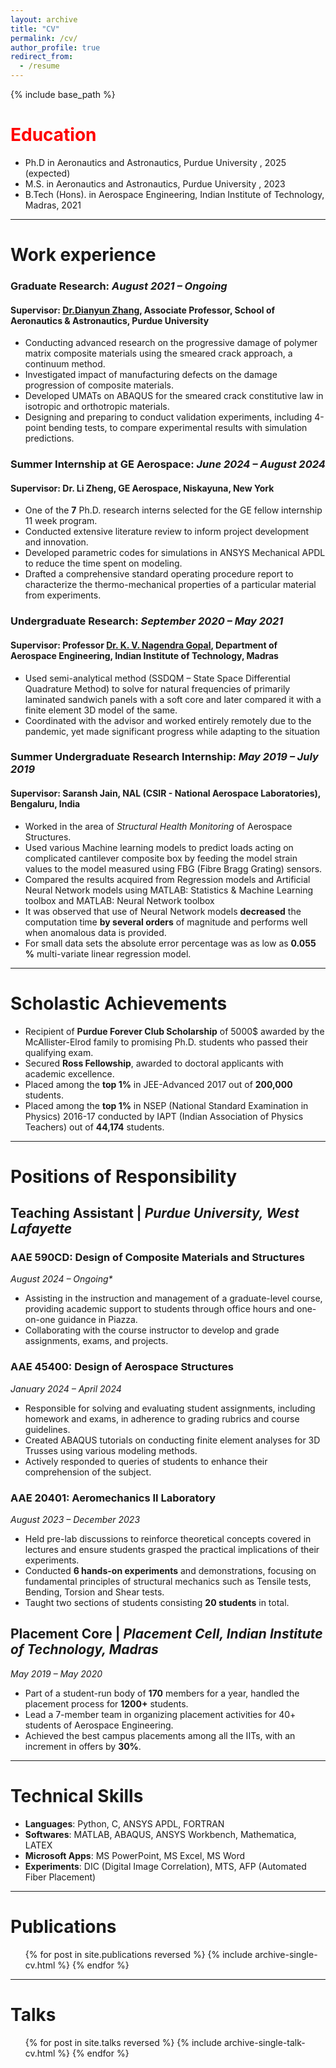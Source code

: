 ```yaml
---
layout: archive
title: "CV"
permalink: /cv/
author_profile: true
redirect_from:
  - /resume
---
```


{% include base_path %} 

<font color="red">Education</font>
======
* Ph.D in Aeronautics and Astronautics, Purdue University , 2025 (expected)
* M.S. in Aeronautics and Astronautics, Purdue University , 2023
* B.Tech (Hons). in Aerospace Engineering, Indian Institute of Technology, Madras, 2021

------

Work experience
======

### **Graduate Research**: *August 2021 – Ongoing*
#### Supervisor: [Dr.Dianyun Zhang](https://www.purdue.edu/cmsc/tech-area-bio/zhang.php), Associate Professor, School of Aeronautics & Astronautics, Purdue University ####
  * Conducting advanced research on the progressive damage of polymer matrix composite materials using the smeared crack approach, a continuum method.
  * Investigated impact of manufacturing defects on the damage progression of composite materials.
  * Developed UMATs on ABAQUS for the smeared crack constitutive law in isotropic and orthotropic materials.
  * Designing and preparing to conduct validation experiments, including 4-point bending tests, to compare experimental results with simulation predictions.

### **Summer Internship at GE Aerospace**: *June 2024 – August 2024*
#### Supervisor: Dr. Li Zheng, GE Aerospace, Niskayuna, New York ####
  * One of the **7** Ph.D. research interns selected for the GE fellow internship 11 week program.
  * Conducted extensive literature review to inform project development and innovation.
  * Developed parametric codes for simulations in ANSYS Mechanical APDL to reduce the time spent on modeling.
  * Drafted a comprehensive standard operating procedure report to characterize the thermo-mechanical properties of a particular material from experiments.

### **Undergraduate Research**: *September 2020 – May 2021*
#### Supervisor: Professor [Dr. K. V. Nagendra Gopal](http://www.ae.iitm.ac.in/~gopal/ngopal.html), Department of Aerospace Engineering, Indian Institute of Technology, Madras ####
  * Used semi-analytical method (SSDQM – State Space Differential Quadrature Method) to solve for natural frequencies of primarily laminated sandwich panels with a soft core and later compared it with a finite element 3D model of the same.
  * Coordinated with the advisor and worked entirely remotely due to the pandemic, yet made significant progress while adapting to the situation

### **Summer Undergraduate Research Internship**: *May 2019 – July 2019*
#### Supervisor: Saransh Jain, NAL (CSIR - National Aerospace Laboratories), Bengaluru, India ####
  * Worked in the area of _Structural Health Monitoring_ of Aerospace Structures.
  * Used various Machine learning models to predict loads acting on complicated cantilever composite box by feeding the model strain values to the model measured using FBG (Fibre Bragg Grating) sensors.
  * Compared the results acquired from Regression models and Artificial Neural Network models using MATLAB: Statistics & Machine Learning toolbox and MATLAB: Neural Network toolbox
  * It was observed that use of Neural Network models **decreased** the computation time **by several orders** of magnitude and performs well when anomalous data is provided.
  * For small data sets the absolute error percentage was as low as **0.055 %** multi-variate linear regression model.

------

Scholastic Achievements
======
* Recipient of **Purdue Forever Club Scholarship** of 5000$ awarded by the McAllister-Elrod family to promising Ph.D. students who passed their qualifying exam.
* Secured **Ross Fellowship**, awarded to doctoral applicants with academic excellence.
* Placed among the **top 1%** in JEE-Advanced 2017 out of **200,000** students.
* Placed among the **top 1%** in NSEP (National Standard Examination in Physics) 2016-17 conducted by IAPT (Indian Association of Physics Teachers) out of **44,174** students.

------

Positions of Responsibility
======
## Teaching Assistant | _Purdue University, West Lafayette_

### AAE 590CD: Design of Composite Materials and Structures 
_August 2024 – Ongoing*_
* Assisting in the instruction and management of a graduate-level course, providing academic support to students
through office hours and one-on-one guidance in Piazza.
* Collaborating with the course instructor to develop and grade assignments, exams, and projects.

### AAE 45400: Design of Aerospace Structures 
_January 2024 – April 2024_
* Responsible for solving and evaluating student assignments, including homework and exams, in adherence to
grading rubrics and course guidelines.
* Created ABAQUS tutorials on conducting finite element analyses for 3D Trusses using various modeling methods.
* Actively responded to queries of students to enhance their comprehension of the subject.

### AAE 20401: Aeromechanics II Laboratory 
_August 2023 – December 2023_
* Held pre-lab discussions to reinforce theoretical concepts covered in lectures and ensure students grasped the
practical implications of their experiments.
* Conducted **6 hands-on experiments** and demonstrations, focusing on fundamental principles of structural mechanics
such as Tensile tests, Bending, Torsion and Shear tests.
* Taught two sections of students consisting **20 students** in total.

## Placement Core | _Placement Cell, Indian Institute of Technology, Madras_ 
_May 2019 – May 2020_
* Part of a student-run body of **170** members for a year, handled the placement process for **1200+** students.
* Lead a 7-member team in organizing placement activities for 40+ students of Aerospace Engineering.
* Achieved the best campus placements among all the IITs, with an increment in offers by **30\%**.

------

Technical Skills
======
* **Languages**: Python, C, ANSYS APDL, FORTRAN
* **Softwares**: MATLAB, ABAQUS, ANSYS Workbench, Mathematica, LATEX
* **Microsoft Apps**: MS PowerPoint, MS Excel, MS Word
* **Experiments**: DIC (Digital Image Correlation), MTS, AFP (Automated Fiber Placement)

------

Publications
======
  <ul>{% for post in site.publications reversed %}
    {% include archive-single-cv.html %}
  {% endfor %}</ul>

------

Talks
======
  <ul>{% for post in site.talks reversed %}
    {% include archive-single-talk-cv.html  %}
  {% endfor %}</ul>

<!---
Teaching
======
  <ul>{% for post in site.teaching reversed %}
    {% include archive-single-cv.html %}
  {% endfor %}</ul>
--->
  

